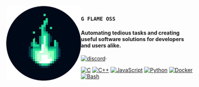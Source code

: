 <img src="./logo-black.png" align="left" width="200"/>

### `G FLAME OSS`

#### Automating tedious tasks and creating useful software solutions for developers and users alike.

[![discord](https://img.shields.io/badge/Discord-server-5865F2?style=for-the-badge&logo=discord&logoColor=white)](https://discord.gg/n89WUuuCs)·
 

[![C](https://img.shields.io/badge/C-00599C?style=for-the-badge&logo=c&logoColor=white)](#)
[![C++](https://img.shields.io/badge/C%2B%2B-00599C?style=for-the-badge&logo=c%2B%2B&logoColor=white)](#)
[![JavaScript](https://img.shields.io/badge/JavaScript-323330?style=for-the-badge&logo=javascript&logoColor=F7DF1E)](#)
[![Python](https://img.shields.io/badge/Python-FFD43B?style=for-the-badge&logo=python&logoColor=blue)](#)
[![Docker](https://img.shields.io/badge/Docker-2CA5E0?style=for-the-badge&logo=docker&logoColor=white)](#)
[![Bash](https://img.shields.io/badge/Shell_Script-121011?style=for-the-badge&logo=gnu-bash&logoColor=white)](#)



